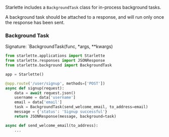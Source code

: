 
Starlette includes a `BackgroundTask` class for in-process background tasks.

A background task should be attached to a response, and will run only once
the response has been sent.

### Background Task

Signature: `BackgroundTask(func, *args, **kwargs)

```python
from starlette.applications import Starlette
from starlette.responses import JSONResponse
from starlette.background import BackgroundTask

app = Starlette()

@app.route('/user/signup', methods=['POST'])
async def signup(request):
    data = await request.json()
    username = data['username']
    email = data['email']
    task = BackgroundTask(send_welcome_email, to_address=email)
    message = {'status': 'Signup successful'}
    return JSONResponse(message, background=task)

async def send_welcome_email(to_address):
    ...
```
